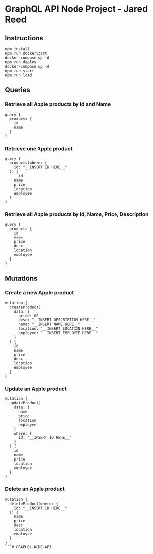 # GraphQL API Node Project - Jared Reed

## Instructions

```
npm install
npm run dockerStart
docker-compose up -d
npm run deploy
docker-compose up -d
npm run start
npm run load
```
## Queries

### Retrieve all Apple products by id and Name
```
query {
  products {
    id
    name
  }
}
```
### Retrieve one Apple product
```
query {
  products(where: {
    id: "__INSERT ID HERE__"
  }) {
	  id
    name
    price
    location
    employee
  }
}
```
### Retrieve all Apple products by id, Name, Price, Description
```
query {
  products {
    id
    name
    price
    desc
    location
    employee
  }
}
```
## Mutations

### Create a new Apple product
```
mutation {
  createProduct(
    data: {
      price: 00
      desc: "__INSERT DESCRIPTION HERE__"
      name: "__INSERT NAME HERE__"
      location: "__INSERT LOCATION HERE__"
      employee: "__INSERT EMPLOYEE HERE__"
    }
  ) {
    id
    name
    price
    desc
    location
    employee
  }
}
```
### Update an Apple product
```
mutation {
  updateProduct(
    data: {
      name
      price
      location
      employee
    }
    where: {
      id: "__INSERT ID HERE__"
    }
  ) {
    id
    name
    price
    location
    employee
  }
}
```
### Delete an Apple product
```
mutation {
  deleteProduct(where: {
    id: "__INSERT ID HERE__"
  }) {
    name
    price
    desc
    location
    employee
  }
}
```# GRAPHQL-NODE-API
